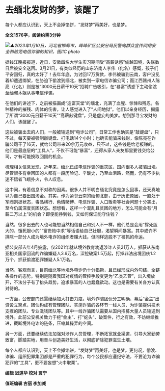 # 去缅北发财的梦，该醒了

每个人都应认识到，天上不会掉馅饼，“发财梦”再美好，也是梦。

**全文1576字，阅读约需3分钟**

![](https://inews.gtimg.com/news_bt/O4UZBOBs56xBdEMmAKOf4fsVjq6COGJB3EreckVrYcfeIAA/1000)_▲2023年1月10日，河北省邯郸市，峰峰矿区公安分局民警向群众宣传网络安全和防范电信诈骗的知识。图/IC
photo_

据钱江晚报报道，近日，安徽四名大学生实习期间受“高薪诱惑”偷越国境，失联数日后被安全送回。3月21日，有类似经历的山东济南人李伟（化名）感慨，孩子们平安回归，真的太好了！去年年底，为讨回17万货款，李伟被骗到云南，客户没见着却遭遇绑架，在胁迫下偷渡到缅北，被卖到一家电信诈骗公司；而江西赣州人陈亮（化名）则是被“3000元日薪干10天”招聘广告吸引，在“暴富”诱惑下主动偷渡至缅甸木姐从事电信诈骗。

在他们的讲述下，之前被描画成“造富天堂”的缅北，充满了血腥、惊悚和残忍，各种精神的摧残、肉体的伤害，让人感觉进入了“人间地狱”。他们以亲身经历，揭露了所谓“3000元日薪干10天”“高薪敲键盘”，只是虚妄的美梦。想到那寻宝发财的人们，该醒醒了。

这些被骗出去的人们，一般被输送到“电诈公司”，日常工作也确实是“敲键盘”，只不过，每天要被强制敲键盘、打电话14个小时；也确实能骗来钱财，像陈亮在诈骗公司干了16天，就给公司带来20余万元收益，只不过，这些钱是给老板赚的。他们是最底层的“工具人”，不仅不可能“暴富”，还得从家人亲友那里要钱交给公司，才有可能换取回国的机会。

梳理相关信息发现，近年来，缅北已成电信诈骗的重灾区，国内很多人被骗出境。尽管很多有幸回国的人都有一段历险记、辛酸史，乃至血泪路，然而，仍有不少执迷不悟者飞蛾扑火，令人叹息。

这中间，有着信息不对称的因素。很多人并不明白缅北究竟是怎么回事，还天真地以为自己要出国淘金。其实，作为紧邻云南的缅甸北部，由于历史原因，一直处于军阀割据状态，毒品横行、色情赌博、电信诈骗、人口贩卖等社会问题十分突出，至今仍属深度贫困状态。想想看，这样一个混乱且贫困的地方，怎么可能会有“月薪二万以上”的机会？即便能挣到钱，又如何保证能守住钱？

当然，很多出去的人也可能想当然相信自己和别人不一样，他们总是会用“撑死胆大的，饿死胆小的”“富贵险中求”等话语给自己壮胆，渴望瞬间暴富。其中或许不排除一部分人成为境外电诈的组织者赚大钱，但同样逃脱不了被抓的命运。

据公安部去年4月披露，仅2021年就从境外教育劝返涉诈人员21万人，抓获从东南亚相关国家回流的诈骗嫌疑人3.6万名，深挖破案1.5万起，打掉非法出境团伙1.2万个，抓获偷渡犯罪嫌疑人5.1万名。

当然，客观而言，目前缅北等地境外电诈仍十分猖獗，且已经形成内外勾结、全链条操作的态势。特别是随着我国对疫情的管控手段变更为“乙类乙管”，出入境放开，不法分子有了抬头趋势，追求暴富的人也蠢蠢欲动。这也是需要有关各方认真对待的。

一方面，公安部门还需继续加大打击力度。境外诈骗团伙分工明确，幕后“金主”出资设立窝点，团伙构成有管理团队、实施诈骗的各环节一线人员、为诈骗提供技术支撑的团队、专业洗钱团队等。其中一线诈骗团队需要从国内招募大量人员输送到境外。此前公安机关致力于挖“金主”、打“蛇头”、破案件，行之有效，不妨继续推进，截断境外电诈的链条，压缩其操弄的空间。

另一方面，还要继续依法加强对涉诈人员管理，不断拓宽就业渠道，引导大家勤劳致富，脚踏实地，用奋斗创造美好生活，以彻底铲除犯罪滋生土壤。

每个人都应认识到，天上不会掉馅饼，“发财梦”再美好，也是梦。更何况，偷渡、诈骗、组织犯罪集团都是严重的犯罪行为，每个公民都应遵纪守法，不要沦为诈骗犯罪的“工具”，更不要妄想“火中取栗”。

**编辑 迟道华 校对 贾宁**

**值班编辑 古丽 李加减**

